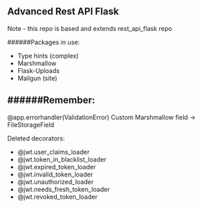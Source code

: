 ## Advanced Rest API Flask

Note - this repo is based and extends rest_api_flask repo

######Packages in use:
- Type hints (complex)
- Marshmallow
- Flask-Uploads
- Mailgun (site)


######Remember:
- 
@app.errorhandler(ValidationError)
Custom Marshmallow field -> FileStorageField

Deleted decorators:
 - @jwt.user_claims_loader
 - @jwt.token_in_blacklist_loader
 - @jwt.expired_token_loader
 - @jwt.invalid_token_loader
 - @jwt.unauthorized_loader
 - @jwt.needs_fresh_token_loader
 - @jwt.revoked_token_loader
